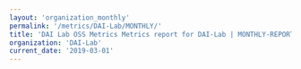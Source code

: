 ```yaml
---
layout: 'organization_monthly'
permalink: '/metrics/DAI-Lab/MONTHLY/'
title: 'DAI Lab OSS Metrics Metrics report for DAI-Lab | MONTHLY-REPORT-2019-03-01'
organization: 'DAI-Lab'
current_date: '2019-03-01'
---
```

